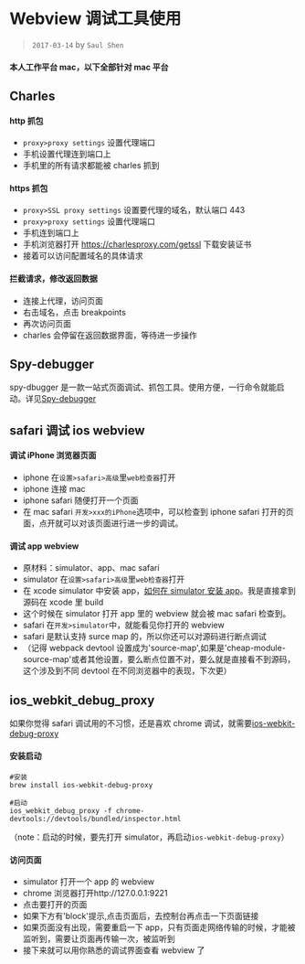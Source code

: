# Webview 调试工具使用

> `2017-03-14` by `Saul Shen`

#### 本人工作平台 mac，以下全部针对 mac 平台

## Charles

#### http 抓包

- `proxy>proxy settings` 设置代理端口
- 手机设置代理连到端口上
- 手机里的所有请求都能被 charles 抓到

#### https 抓包

- `proxy>SSL proxy settings` 设置要代理的域名，默认端口 443
- `proxy>proxy settings` 设置代理端口
- 手机连到端口上
- 手机浏览器打开
  https://charlesproxy.com/getssl
  下载安装证书
- 接着可以访问配置域名的具体请求

#### 拦截请求，修改返回数据

- 连接上代理，访问页面
- 右击域名，点击 breakpoints
- 再次访问页面
- charles 会停留在返回数据界面，等待进一步操作

## Spy-debugger

spy-dbugger 是一款一站式页面调试、抓包工具。使用方便，一行命令就能启动。详见[Spy-debugger](https://github.com/wuchangming/spy-debugger)

## safari 调试 ios webview

#### 调试 iPhone 浏览器页面

- iphone 在`设置>safari>高级`里`web检查器`打开
- iphone 连接 mac
- iphone safari 随便打开一个页面
- 在 mac safari `开发>xxx的iPhone`选项中，可以检查到 iphone safari 打开的页面，点开就可以对该页面进行进一步的调试。

#### 调试 app webview

- 原材料：simulator、app、mac safari
- simulator 在`设置>safari>高级`里`web检查器`打开
- 在 xcode simulator 中安装 app，[如何在 simulator 安装 app](http://taobaofed.org/blog/2015/11/13/web-debug-in-ios/)。我是直接拿到源码在 xcode 里 build
- 这个时候在 simulator 打开 app 里的 webview 就会被 mac safari 检查到。
- safari 在`开发>simulator`中，就能看见你打开的 webview
- safari 是默认支持 surce map 的，所以你还可以对源码进行断点调试
- （记得 webpack devtool 设置成为'source-map',如果是'cheap-module-source-map'或者其他设置，要么断点位置不对，要么就是直接看不到源码，这个涉及到不同 devtool 在不同浏览器中的表现，下次更）

## ios_webkit_debug_proxy

如果你觉得 safari 调试用的不习惯，还是喜欢 chrome 调试，就需要[ios-webkit-debug-proxy](https://github.com/google/ios-webkit-debug-proxy)

#### 安装启动

```shell
#安装
brew install ios-webkit-debug-proxy

#启动
ios_webkit_debug_proxy -f chrome-devtools://devtools/bundled/inspector.html
```

（note：启动的时候，要先打开 simulator，再启动`ios-webkit-debug-proxy`）

#### 访问页面

- simulator 打开一个 app 的 webview
- chrome 浏览器打开http://127.0.0.1:9221
- 点击要打开的页面
- 如果下方有'block'提示,点击页面后，去控制台再点击一下页面链接
- 如果页面没有出现，需要重启一下 app，只有页面走网络传输的时候，才能被监听到，需要让页面再传输一次，被监听到
- 接下来就可以用你熟悉的调试界面查看 webview 了
